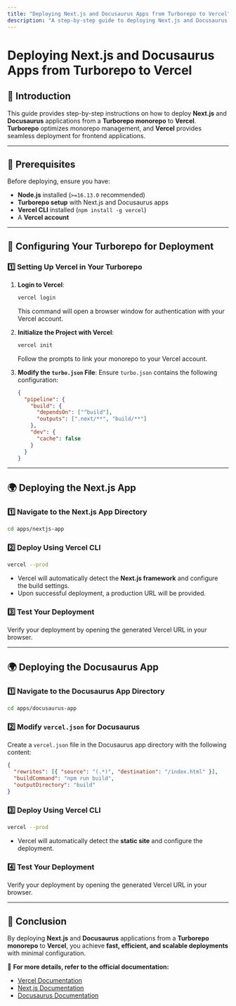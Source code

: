 ```yaml
---
title: "Deploying Next.js and Docusaurus Apps from Turborepo to Vercel"
description: "A step-by-step guide to deploying Next.js and Docusaurus applications from a Turborepo monorepo to Vercel."
---
```


# Deploying Next.js and Docusaurus Apps from Turborepo to Vercel

## 📌 Introduction
This guide provides step-by-step instructions on how to deploy **Next.js** and **Docusaurus** applications from a **Turborepo monorepo** to **Vercel**. **Turborepo** optimizes monorepo management, and **Vercel** provides seamless deployment for frontend applications.

---

## 🚀 Prerequisites

Before deploying, ensure you have:
- **Node.js** installed (`>=16.13.0` recommended)
- **Turborepo setup** with Next.js and Docusaurus apps
- **Vercel CLI** installed (`npm install -g vercel`)
- A **Vercel account**

---

## 🔧 Configuring Your Turborepo for Deployment

### **1️⃣ Setting Up Vercel in Your Turborepo**

1. **Login to Vercel**:
   ```sh
   vercel login
   ```
   This command will open a browser window for authentication with your Vercel account.

2. **Initialize the Project with Vercel**:
   ```sh
   vercel init
   ```
   Follow the prompts to link your monorepo to your Vercel account.

3. **Modify the `turbo.json` File**:
   Ensure `turbo.json` contains the following configuration:
   ```json
   {
     "pipeline": {
       "build": {
         "dependsOn": ["^build"],
         "outputs": [".next/**", "build/**"]
       },
       "dev": {
         "cache": false
       }
     }
   }
   ```

---

## 🌍 Deploying the **Next.js App**

### **1️⃣ Navigate to the Next.js App Directory**
```sh
cd apps/nextjs-app
```

### **2️⃣ Deploy Using Vercel CLI**
```sh
vercel --prod
```
- Vercel will automatically detect the **Next.js framework** and configure the build settings.
- Upon successful deployment, a production URL will be provided.

### **3️⃣ Test Your Deployment**
Verify your deployment by opening the generated Vercel URL in your browser.

---

## 🌍 Deploying the **Docusaurus App**

### **1️⃣ Navigate to the Docusaurus App Directory**
```sh
cd apps/docusaurus-app
```

### **2️⃣ Modify `vercel.json` for Docusaurus**
Create a `vercel.json` file in the Docusaurus app directory with the following content:
```json
{
  "rewrites": [{ "source": "(.*)", "destination": "/index.html" }],
  "buildCommand": "npm run build",
  "outputDirectory": "build"
}
```

### **3️⃣ Deploy Using Vercel CLI**
```sh
vercel --prod
```
- Vercel will automatically detect the **static site** and configure the deployment.

### **4️⃣ Test Your Deployment**
Verify your deployment by opening the generated Vercel URL in your browser.

---

## 🎯 Conclusion
By deploying **Next.js** and **Docusaurus** applications from a **Turborepo monorepo** to **Vercel**, you achieve **fast, efficient, and scalable deployments** with minimal configuration.

📖 **For more details, refer to the official documentation:**
- [Vercel Documentation](https://vercel.com/docs)
- [Next.js Documentation](https://nextjs.org/docs)
- [Docusaurus Documentation](https://docusaurus.io/docs/)
